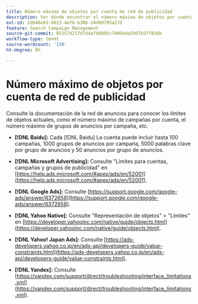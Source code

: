 ```yaml
---
title: Número máximo de objetos por cuenta de red de publicidad
description: Ver dónde encontrar el número máximo de objetos por cuenta de red de anuncios.
exl-id: 2db46e03-6023-4efb-b30b-24d99795a27d
feature: Search Campaign Management
source-git-commit: 052574217d7ddafb8895c74094da5997b5ff83db
workflow-type: tm+mt
source-wordcount: '150'
ht-degree: 0%

---
```


# Número máximo de objetos por cuenta de red de publicidad

Consulte la documentación de la red de anuncios para conocer los límites de objetos actuales, como el número máximo de campañas por cuenta, el número máximo de grupos de anuncios por campaña, etc.

* **[!DNL Baidu]:** Cada [!DNL Baidu] La cuenta puede incluir hasta 100 campañas, 1000 grupos de anuncios por campaña, 5000 palabras clave por grupo de anuncios y 50 anuncios por grupo de anuncios.

* **[!DNL Microsoft Advertising]:** Consulte &quot;Límites para cuentas, campañas y grupos de publicidad&quot; en [https://help.ads.microsoft.com/#apex/ads/en/52001](https://help.ads.microsoft.com/#apex/ads/en/52001).

* **[!DNL Google Ads]:** Consulte [https://support.google.com/google-ads/answer/6372658](https://support.google.com/google-ads/answer/6372658).

* **[!DNL Yahoo Native]:** Consulte &quot;Representación de objetos&quot; > &quot;Límites&quot; en [https://developer.yahooinc.com/native/guide/objects.html](https://developer.yahooinc.com/native/guide/objects.html).

* **[!DNL Yahoo! Japan Ads]:** Consulte [https://ads-developers.yahoo.co.jp/en/ads-api/developers-guide/value-constraints.html](https://ads-developers.yahoo.co.jp/en/ads-api/developers-guide/value-constraints.html).

* **[!DNL Yandex]:** Consulte [https://yandex.com/support/direct/troubleshooting/interface_limitations.xml](https://yandex.com/support/direct/troubleshooting/interface_limitations.xml).
